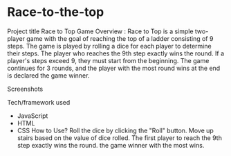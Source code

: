 # Race-to-the-top
Project title
Race to Top Game
Overview :
Race to Top is a simple two-player game with the goal of reaching the top of a ladder consisting of 9 steps. The game is played by rolling a dice for each player to determine their steps. The player who reaches the 9th step exactly wins the round. If a player's steps exceed 9, they must start from the beginning. 
The game continues for 3 rounds, and the player with the most round wins at the end is declared the game winner.


Screenshots

Tech/framework used
- JavaScript
- HTML
- CSS
How to Use?
Roll the dice by clicking the "Roll" button.
Move up stairs based on the value of dice rolled.
The first player to reach the 9th step exactly wins the round.
the game winner with the most wins.
